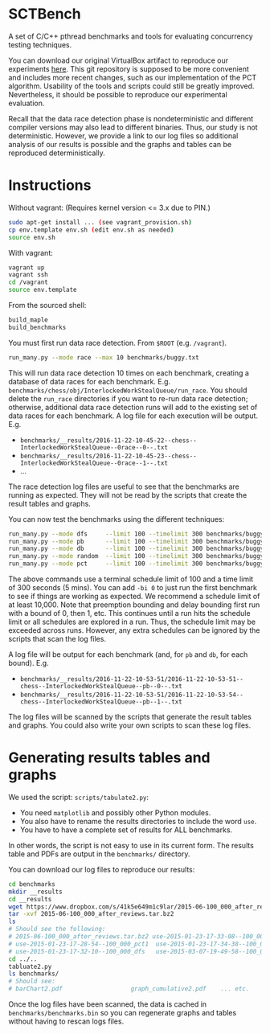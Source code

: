 # SCTBench

A set of C/C++ pthread benchmarks and tools for evaluating concurrency testing techniques.

You can download our original VirtualBox artifact to reproduce our experiments [here](https://sites.google.com/site/sctbenchmarks/).
This git repository is supposed to be more convenient and includes more recent changes,
such as our implementation of the PCT algorithm.
Usability of the tools and scripts could still be greatly improved.
Nevertheless, it should be possible to reproduce our experimental evaluation.

Recall that the data race detection phase is nondeterministic
and different compiler versions may also lead to different binaries.
Thus, our study is not deterministic.
However, we provide a link to our log files so
additional analysis of our results is possible and
the graphs and tables can be reproduced deterministically. 

# Instructions

Without vagrant: (Requires kernel version <= 3.x due to PIN.)

```bash
sudo apt-get install ... (see vagrant_provision.sh)
cp env.template env.sh (edit env.sh as needed)
source env.sh
```

With vagrant:

```bash
vagrant up
vagrant ssh
cd /vagrant
source env.template
```

From the sourced shell:

```bash
build_maple
build_benchmarks
```

You must first run data race detection. From `$ROOT` (e.g. `/vagrant`).

```bash
run_many.py --mode race --max 10 benchmarks/buggy.txt
```

This will run data race detection 10 times on each benchmark, 
creating a database of data races for each benchmark.
E.g. `benchmarks/chess/obj/InterlockedWorkStealQueue/run_race`.
You should delete the `run_race` directories if you want to
re-run data race detection; otherwise, additional data race detection
runs will add to the existing set of data races for each benchmark.
A log file for each execution will be output. E.g.

* `benchmarks/__results/2016-11-22-10-45-22--chess--InterlockedWorkStealQueue--0race--0--.txt`
* `benchmarks/__results/2016-11-22-10-45-23--chess--InterlockedWorkStealQueue--0race--1--.txt`
* ...

The race detection log files are useful to see that the benchmarks
are running as expected. They will not be read by the
scripts that create the result tables and graphs.

You can now test the benchmarks using the different techniques:

```bash
run_many.py --mode dfs     --limit 100 --timelimit 300 benchmarks/buggy.txt
run_many.py --mode pb      --limit 100 --timelimit 300 benchmarks/buggy.txt
run_many.py --mode db      --limit 100 --timelimit 300 benchmarks/buggy.txt
run_many.py --mode random  --limit 100 --timelimit 300 benchmarks/buggy.txt
run_many.py --mode pct     --limit 100 --timelimit 300 benchmarks/buggy.txt
```

The above commands use a terminal schedule limit of 100 
and a time limit of 300 seconds (5 mins).
You can add `-bi 0` to just run the first benchmark to see
if things are working as expected.
We recommend a schedule limit of at least 10,000. 
Note that preemption bounding and delay bounding
first run with a bound of 0, then 1, etc.
This continues until a run hits the schedule limit or
all schedules are explored in a run. Thus,
the schedule limit may be exceeded across runs.
However, any extra schedules can be ignored by the scripts
that scan the log files. 

A log file will be output for each benchmark
(and, for `pb` and `db`, for each bound). E.g.

* `benchmarks/__results/2016-11-22-10-53-51/2016-11-22-10-53-51--chess--InterlockedWorkStealQueue--pb--0--.txt`   
* `benchmarks/__results/2016-11-22-10-53-51/2016-11-22-10-53-54--chess--InterlockedWorkStealQueue--pb--1--.txt`

The log files will be scanned by the scripts that generate the result tables and graphs.
You could also write your own scripts to scan these log files.

# Generating results tables and graphs

We used the script: `scripts/tabulate2.py`:

* You need `matplotlib` and possibly other Python modules.
* You also have to rename the results directories to include the word `use`.
* You have to have a complete set of results for ALL benchmarks.

In other words, the script is not easy to use in its current form. 
The results table and PDFs are output in the `benchmarks/` directory.

You can download our log files to reproduce our results:

```bash
cd benchmarks
mkdir __results
cd __results
wget https://www.dropbox.com/s/41k5e649m1c9lar/2015-06-100_000_after_reviews.tar.bz2?dl=1
tar -xvf 2015-06-100_000_after_reviews.tar.bz2
ls
# Should see the following:
# 2015-06-100_000_after_reviews.tar.bz2 use-2015-01-23-17-33-08--100_000_pb_db   use-2015-03-07-19-50-18--100_000_pct3
# use-2015-01-23-17-28-54--100_000_pct1  use-2015-01-23-17-34-38--100_000_random  use-2015-05-28-14-36-21--10_000_chess_pb_db
# use-2015-01-23-17-32-10--100_000_dfs   use-2015-03-07-19-49-58--100_000_pct2    use-2015-05-28-14-36-41--10_000_chess_dfs
cd ../..
tabluate2.py
ls benchmarks/
# Should see:
# barChart2.pdf                   graph_cumulative2.pdf    ... etc.
```

Once the log files have been scanned, the data is cached in `benchmarks/benchmarks.bin`
so you can regenerate graphs and tables without having to rescan logs files.

